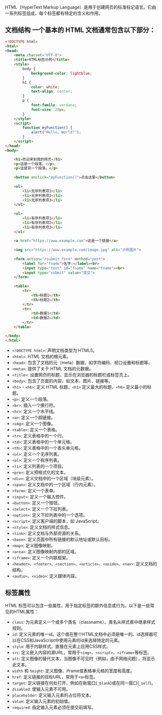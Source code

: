 HTML（HyperText Markup Language）是用于创建网页的标准标记语言。它由一系列标签组成，每个标签都有特定的含义和作用。

## 文档结构 一个基本的 HTML 文档通常包含以下部分：

```html
<!DOCTYPE html>
<html>
<head>
    <meta charset="UTF-8">
    <title>HTML标签示例</title>
    <style>
        body {
            background-color: lightblue;
        }
        h1 {
            color: white;
            text-align: center;
        }
        p {
            font-family: verdana;
            font-size: 20px;
        }
    </style>
    <script>
        function myFunction() {
            alert("Hello, World!");
        }
    </script>
</head>
<body>

	<h1>欢迎来到我的网页</h1>
	<p>这是一个段落。</p>
	<p>这是另一个段落。</p>
	
	<button onclick="myFunction()">点击这里</button>
	
	<ul>
	    <li>无序列表项1</li>
	    <li>无序列表项2</li>
	    <li>无序列表项3</li>
	</ul>
	
	<ol>
	    <li>有序列表项1</li>
	    <li>有序列表项2</li>
	    <li>有序列表项3</li>
	</ol>
	
	<a href="https://www.example.com">这是一个链接</a>
	
	<img src="https://www.example.com/image.jpg" alt="示例图片">
	
	<form action="/submit_form" method="post">
	    <label for="fname">名字:</label><br>
	    <input type="text" id="fname" name="fname"><br>
	    <input type="submit" value="提交">
	</form>
	
	<table>
	    <tr>
	        <th>标题1</th>
	        <th>标题2</th>
	    </tr>
	    <tr>
	        <td>数据1</td>
	        <td>数据2</td>
	    </tr>
	</table>

</body>
</html>
```

- `<!DOCTYPE html>`: 声明文档类型为 HTML5。
- `<html>`: HTML 文档的根元素。
- `<head>`: 包含了文档的元（meta）数据，如字符编码、视口设置和标题等。
- `<meta>`: 提供了关于 HTML 文档的元数据。
- `<title>`: 设置网页的标题，显示在浏览器的标题栏或标签页上。
- `<body>`: 包含了页面的内容，如文本、图片、链接等。
- `<h1>` - `<h6>`: 定义 HTML 标题，`<h1>` 定义最大的标题，`<h6>` 定义最小的标题。
- `<p>`: 定义一个段落。
- `<br>`: 插入一个换行符。
- `<hr>`: 定义一个水平线。
- `<a>`: 定义一个超链接。
- `<img>`: 定义一个图像。
- `<table>`: 定义一个表格。
- `<tr>`: 定义表格中的一个行。
- `<td>`: 定义表格中的一个单元格。
- `<th>`: 定义表格中的一个表头单元格。
- `<ul>`: 定义一个无序列表。
- `<ol>`: 定义一个有序列表。
- `<li>`: 定义列表的一个项目。
- `<pre>`: 定义预格式化的文本。
- `<div>`: 定义文档中的一个区域（块级元素）。
- `<span>`: 定义文档中的一个区域（行内元素）。
- `<form>`: 定义一个表单。
- `<input>`: 定义一个输入控件。
- `<button>`: 定义一个按钮。
- `<select>`: 定义一个下拉列表。
- `<option>`: 定义下拉列表中的一个选项。
- `<script>`: 定义客户端的脚本，如 JavaScript。
- `<style>`: 定义文档的样式信息。
- `<link>`: 定义文档与外部资源的关系。
- `<base>`: 定义页面中所有链接的默认地址或默认目标。
- `<map>`: 定义图像映射。
- `<area>`: 定义图像映射内部的区域。
- `<iframe>`: 定义一个内联框架。
- `<header>`、`<footer>`、`<section>`、`<article>`、`<aside>`、`<nav>`: 定义文档的结构。
- `<audio>`、`<video>`: 定义媒体内容。


## 标签属性

HTML 标签可以包含一些属性，用于指定标签的额外信息或行为。以下是一些常见的HTML属性：

- `class`: 为元素定义一个或多个类名（classname）。类名从样式表中继承样式规则。
- `id`: 定义元素的唯一id。这个值在整个HTML文档中必须是唯一的。id选择器可以在CSS和JavaScript中使用元素的id来选择特定的元素。
- `style`: 用于内联样式，直接在元素上应用CSS样式。
- `src`: 定义嵌入内容的源URL，常用于`<img>`、`<script>`、`<iframe>`等标签。
- `alt`: 定义图像的替代文本，当图像不可见时（例如，由于网络问题），将显示此文本。
- `width` 和 `height`: 定义图像、iframe或表格单元格的宽度和高度。
- `href`: 定义链接的目标URL，常用于`<a>`标签。
- `target`: 定义链接在何处打开，例如在新窗口(`_blank`)或在同一窗口(`_self`)。
- `disabled`: 使输入元素不可用。
- `placeholder`: 定义输入元素的占位符文本。
- `value`: 定义输入元素的初始值。
- `required`: 指定输入元素必须在提交前填写。

